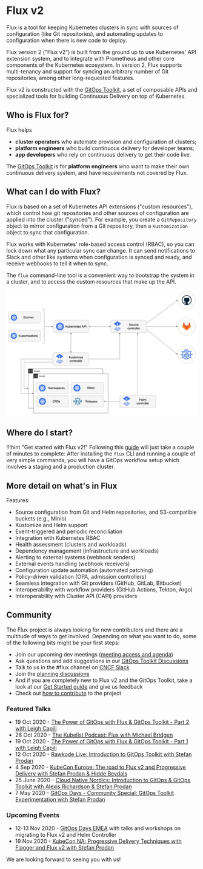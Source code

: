 # Flux v2

Flux is a tool for keeping Kubernetes clusters in sync with sources of
configuration (like Git repositories), and automating updates to
configuration when there is new code to deploy.

Flux version 2 ("Flux v2") is built from the ground up to use Kubernetes'
API extension system, and to integrate with Prometheus and other core
components of the Kubernetes ecosystem. In version 2, Flux supports
multi-tenancy and support for syncing an arbitrary number of Git
repositories, among other long-requested features.

Flux v2 is constructed with the [GitOps Toolkit](components/index.md),
a set of composable APIs and specialized tools for building Continuous
Delivery on top of Kubernetes.

## Who is Flux for?

Flux helps

- **cluster operators** who automate provision and configuration of clusters;
- **platform engineers** who build continuous delivery for developer teams;
- **app developers** who rely on continuous delivery to get their code live.

The [GitOps Toolkit](components/index.md) is for **platform
engineers** who want to make their own continuous delivery system, and
have requirements not covered by Flux.

## What can I do with Flux?

Flux is based on a set of Kubernetes API extensions ("custom
resources"), which control how git repositories and other sources of
configuration are applied into the cluster ("synced").
For example, you create a `GitRepository` object to mirror
configuration from a Git repository, then a `Kustomization` object to
sync that configuration.

Flux works with Kubernetes' role-based access control (RBAC), so you
can lock down what any particular sync can change. It can send
notifications to Slack and other like systems when configuration is
synced and ready, and receive webhooks to tell it when to sync.

The `flux` command-line tool is a convenient way to bootstrap the
system in a cluster, and to access the custom resources that make up
the API.

![overview](diagrams/gitops-toolkit.png)

## Where do I start?

!!!hint "Get started with Flux v2!"
    Following this [guide](get-started/index.md) will just take a couple of minutes to complete:
    After installing the `flux` CLI and running a couple of very simple commands,
    you will have a GitOps workflow setup which involves a staging and a production cluster.

## More detail on what's in Flux

Features:

- Source configuration from Git and Helm repositories, and
  S3-compatible buckets (e.g., Minio)
- Kustomize and Helm support
- Event-triggered and periodic reconciliation
- Integration with Kubernetes RBAC
- Health assessment (clusters and workloads)
- Dependency management (infrastructure and workloads)
- Alerting to external systems (webhook senders)
- External events handling (webhook receivers)
- Configuration update automation (automated patching)
- Policy-driven validation (OPA, admission controllers)
- Seamless integration with Git providers (GitHub, GitLab, Bitbucket)
- Interoperability with workflow providers (GitHub Actions, Tekton, Argo)
- Interoperability with Cluster API (CAPI) providers

## Community

The Flux project is always looking for new contributors and there are a multitude of ways to get involved.
Depending on what you want to do, some of the following bits might be your first steps:

- Join our upcoming dev meetings ([meeting access and agenda](https://docs.google.com/document/d/1l_M0om0qUEN_NNiGgpqJ2tvsF2iioHkaARDeh6b70B0/view))
- Ask questions and add suggestions in our [GitOps Toolkit Discussions](https://github.com/fluxcd/toolkit/discussions)
- Talk to us in the #flux channel on [CNCF Slack](https://slack.cncf.io/)
- Join the [planning discussions](https://github.com/fluxcd/flux2/discussions)
- And if you are completely new to Flux v2 and the GitOps Toolkit, take a look at our [Get Started guide](get-started/index.md) and give us feedback
- Check out [how to contribute](contributing/index.md) to the project

### Featured Talks

- 19 Oct 2020 - [The Power of GitOps with Flux & GitOps Toolkit - Part 2 with Leigh Capili](https://youtu.be/fC2YCxQRUwU)
- 28 Oct 2020 - [The Kubelist Podcast: Flux with Michael Bridgen](https://www.heavybit.com/library/podcasts/the-kubelist-podcast/ep-5-flux-with-michael-bridgen-of-weaveworks/)
- 19 Oct 2020 - [The Power of GitOps with Flux & GitOps Toolkit - Part 1 with Leigh Capili](https://youtu.be/0v5bjysXTL8)
- 12 Oct 2020 - [Rawkode Live: Introduction to GitOps Toolkit with Stefan Prodan](https://youtu.be/HqTzuOBP0eY)
- 4 Sep 2020 - [KubeCon Europe: The road to Flux v2 and Progressive Delivery with Stefan Prodan & Hidde Beydals](https://youtu.be/8v94nUkXsxU)
- 25 June 2020 - [Cloud Native Nordics: Introduction to GitOps & GitOps Toolkit with Alexis Richardson & Stefan Prodan](https://youtu.be/qQBtSkgl7tI)
- 7 May 2020 - [GitOps Days - Community Special: GitOps Toolkit Experimentation with Stefan Prodan](https://youtu.be/WHzxunv4DKk?t=6521)

### Upcoming Events

- 12-13 Nov 2020 - [GitOps Days EMEA](https://www.gitopsdays.com/) with talks and workshops on migrating to Flux v2 and Helm Controller
- 19 Nov 2020 - [KubeCon NA: Progressive Delivery Techniques with Flagger and Flux v2 with Stefan Prodan](https://kccncna20.sched.com/event/1b04f8408b49976b843a5d0019cb8112)

We are looking forward to seeing you with us!

